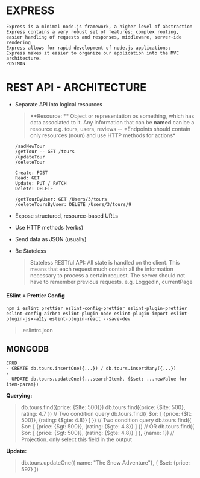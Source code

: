 # EXPRESS

    Express is a minimal node.js framework, a higher level of abstraction
    Express contains a very robust set of features: complex routing, easier handling of requests and responses, middleware, server-ide rendering
    Express allows for rapid development of node.js applications:
    Express makes it easier to organize our application into the MVC architecture.
    POSTMAN

# REST API - ARCHITECTURE

- Separate API into logical resources

  > **Resource: ** Object or representation os something, which has data associated to it. Any information that can be **named** can be a resource e.g. tours, users, reviews -- \*Endpoints should contain only resources (noun) and use HTTP methods for actions\*

  ```
  /aadNewTour
  /getTour -- GET /tours
  /updateTour
  /deleteTour

  Create: POST
  Read: GET
  Update: PUT / PATCH
  Delete: DELETE

  /getTourByUser: GET /Users/3/tours
  /deleteToursByUser: DELETE /Users/3/tours/9
  ```

- Expose structured, resource-based URLs
- Use HTTP methods (verbs)
- Send data as JSON (usually)
- Be Stateless
  > Stateless RESTful API: All state is handled on the client. This means that each request much contain all the information necessary to process a certain request. The server should not have to remember previous requests.
  > e.g. LoggedIn, currentPage

#### ESlint + Prettier Config

```
npm i eslint prettier eslint-config-prettier eslint-plugin-prettier eslint-config-airbnb eslint-plugin-node eslint-plugin-import eslint-plugin-jsx-a11y eslint-plugin-react --save-dev
```

> .eslintrc.json

## MONGODB

    CRUD
    - CREATE db.tours.insertOne({...}) / db.tours.insertMany({...})
    -
    - UPDATE db.tours.updateOne({...searchItem}, {$set: ...newValue for item-param})

**Querying:**

> db.tours.find({price: {$lte: 500}})
> db.tours.find({price: {$lte: 500}, rating: 4.7 }) // Two condition query
> db.tours.find({ $or: [ {price: {$lt: 500}}, {rating: {$gte: 4.8}} ] }) // Two condition query
> db.tours.find({ $or: [ {price: {$gt: 500}}, {rating: {$gte: 4.8}} ] }) // OR
> db.tours.find({ $or: [ {price: {$gt: 500}}, {rating: {$gte: 4.8}} ] }, {name: 1}) // Projection. only select this field in the output

**Update:**

> db.tours.updateOne({ name: "The Snow Adventure"}, { $set: {price: 597} })
